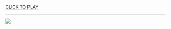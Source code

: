 
<a href="https://premium76.site?title=flip_master_unblocked_games&ref=13M">CLICK TO PLAY</a></h3>
<hr>

<a href="https://premium76.site?title=flip_master_unblocked_games&ref=13M"><img src="https://clearcache.store/games.png"></a>


